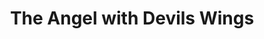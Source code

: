 ---
pid: LLP529
title: The Angel with Devils Wings
location_transcription: 
zipcode: NJ08054
outside_phl: Mt Laurel Township NJ
neighborhood: 
age: '17'
age_range: 13-19
instagram: 
image_file_name: LLP_529.jpg
proposal_transcription: She is a normal girl who has pasted away but instead of feather
  angle wings she has bad/devil wings.  But God still accepts her because he loves
  her!
topic: Family,Religion,Love
topic_summary: 0, 0, 0
type: Mural,Sculpture Statue
keywords_other: 
credit: Baker
image_labels: Baker
twitter: 
facebook: 
permalink: "/monuments/llp529/"
layout: item-page
---